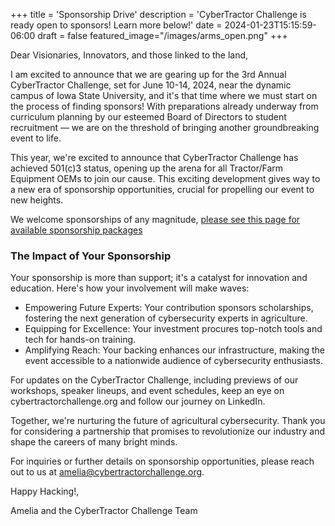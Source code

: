 +++
title = 'Sponsorship Drive'
description = 'CyberTractor Challenge is ready open to sponsors! Learn more below!'
date = 2024-01-23T15:15:59-06:00
draft = false
featured_image="/images/arms_open.png"
+++

Dear Visionaries, Innovators, and those linked to the land,

I am excited to announce that we are gearing up for the 3rd Annual CyberTractor Challenge, set for June 10-14, 2024, near the dynamic campus of Iowa State University, and it's that time where we must start on the process of finding sponsors! With preparations already underway from curriculum planning by our esteemed Board of Directors to student recruitment — we are on the threshold of bringing another groundbreaking event to life.

This year, we're excited to announce that CyberTractor Challenge has achieved 501(c)3 status, opening up the arena for all Tractor/Farm Equipment OEMs to join our cause. This exciting development gives way to a new era of sponsorship opportunities, crucial for propelling our event to new heights.

We welcome sponsorships of any magnitude, [please see this page for available sponsorship packages](/static/sponsor_packages)

### The Impact of Your Sponsorship

Your sponsorship is more than support; it's a catalyst for innovation and education. Here's how your involvement will make waves:

- Empowering Future Experts: Your contribution sponsors scholarships, fostering the next generation of cybersecurity experts in agriculture.
- Equipping for Excellence: Your investment procures top-notch tools and tech for hands-on training.
- Amplifying Reach: Your backing enhances our infrastructure, making the event accessible to a nationwide audience of cybersecurity enthusiasts.


For updates on the CyberTractor Challenge, including previews of our workshops, speaker lineups, and event schedules, keep an eye on cybertractorchallenge.org and follow our journey on LinkedIn.

Together, we're nurturing the future of agricultural cybersecurity. Thank you for considering a partnership that promises to revolutionize our industry and shape the careers of many bright minds.

For inquiries or further details on sponsorship opportunities, please reach out to us at amelia@cybertractorchallenge.org.

Happy Hacking!,

Amelia and the CyberTractor Challenge Team
